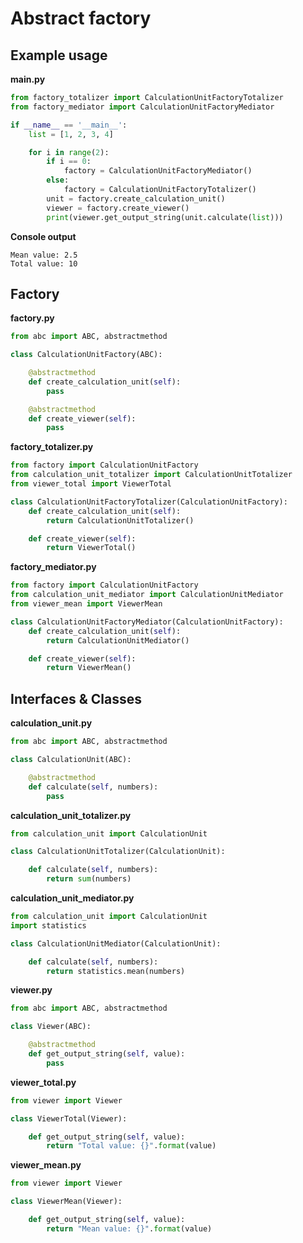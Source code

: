 # Abstract factory

## Example usage

**main.py**
```python src\main.py
from factory_totalizer import CalculationUnitFactoryTotalizer
from factory_mediator import CalculationUnitFactoryMediator

if __name__ == '__main__':
    list = [1, 2, 3, 4]

    for i in range(2):
        if i == 0:
            factory = CalculationUnitFactoryMediator()
        else:
            factory = CalculationUnitFactoryTotalizer()
        unit = factory.create_calculation_unit()
        viewer = factory.create_viewer()
        print(viewer.get_output_string(unit.calculate(list)))
```

**Console output**
```console
Mean value: 2.5
Total value: 10
```

## Factory

**factory.py**
```python src\factory.py
from abc import ABC, abstractmethod

class CalculationUnitFactory(ABC):

    @abstractmethod
    def create_calculation_unit(self):
        pass

    @abstractmethod
    def create_viewer(self):
        pass
```

**factory_totalizer.py**
```python src\factory_totalizer.py
from factory import CalculationUnitFactory
from calculation_unit_totalizer import CalculationUnitTotalizer
from viewer_total import ViewerTotal

class CalculationUnitFactoryTotalizer(CalculationUnitFactory):
    def create_calculation_unit(self):
        return CalculationUnitTotalizer()

    def create_viewer(self):
        return ViewerTotal()
```

**factory_mediator.py**
```python src\factory_mediator.py
from factory import CalculationUnitFactory
from calculation_unit_mediator import CalculationUnitMediator
from viewer_mean import ViewerMean

class CalculationUnitFactoryMediator(CalculationUnitFactory):
    def create_calculation_unit(self):
        return CalculationUnitMediator()

    def create_viewer(self):
        return ViewerMean()
```

## Interfaces & Classes

**calculation_unit.py**
```python src\calculation_unit.py
from abc import ABC, abstractmethod

class CalculationUnit(ABC):

    @abstractmethod
    def calculate(self, numbers):
        pass
```

**calculation_unit_totalizer.py**
```python src\calculation_unit_totalizer.py
from calculation_unit import CalculationUnit

class CalculationUnitTotalizer(CalculationUnit):

    def calculate(self, numbers):
        return sum(numbers)
```

**calculation_unit_mediator.py**
```python src\calculation_unit_mediator.py
from calculation_unit import CalculationUnit
import statistics

class CalculationUnitMediator(CalculationUnit):

    def calculate(self, numbers):
        return statistics.mean(numbers)
```

**viewer.py**
```python src\viewer.py
from abc import ABC, abstractmethod

class Viewer(ABC):

    @abstractmethod
    def get_output_string(self, value):
        pass
```

**viewer_total.py**
```python src\viewer_total.py
from viewer import Viewer

class ViewerTotal(Viewer):

    def get_output_string(self, value):
        return "Total value: {}".format(value)
```

**viewer_mean.py**
```python src\viewer_mean.py
from viewer import Viewer

class ViewerMean(Viewer):

    def get_output_string(self, value):
        return "Mean value: {}".format(value)
```